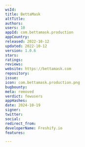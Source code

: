 ```yaml
---
wsId: 
title: BettaMask
altTitle: 
authors: 
users: 10
appId: com.bettamask.production
appCountry: 
released: 2022-10-12
updated: 2022-10-12
version: 1.0.6
stars: 
ratings: 
reviews: 
website: https://bettamask.com
repository: 
issue: 
icon: com.bettamask.production.png
bugbounty: 
meta: removed
verdict: fewusers
appHashes: 
date: 2024-10-19
signer: 
twitter: 
social: 
redirect_from: 
developerName: Freshify.io
features: 

---
```



